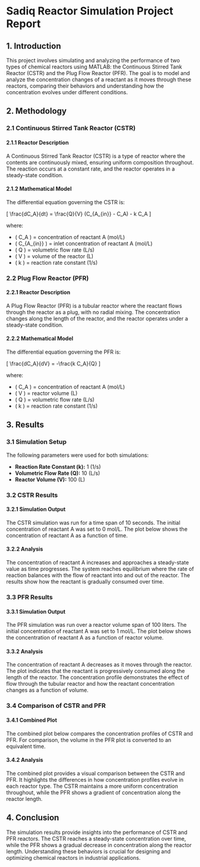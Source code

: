 # Sadiq Reactor Simulation Project Report

## 1. Introduction

This project involves simulating and analyzing the performance of two types of chemical reactors using MATLAB: the Continuous Stirred Tank Reactor (CSTR) and the Plug Flow Reactor (PFR). The goal is to model and analyze the concentration changes of a reactant as it moves through these reactors, comparing their behaviors and understanding how the concentration evolves under different conditions.

## 2. Methodology

### 2.1 Continuous Stirred Tank Reactor (CSTR)

#### 2.1.1 Reactor Description

A Continuous Stirred Tank Reactor (CSTR) is a type of reactor where the contents are continuously mixed, ensuring uniform composition throughout. The reaction occurs at a constant rate, and the reactor operates in a steady-state condition.

#### 2.1.2 Mathematical Model

The differential equation governing the CSTR is:

\[ \frac{dC_A}{dt} = \frac{Q}{V} (C_{A_{in}} - C_A) - k C_A \]

where:
- \( C_A \) = concentration of reactant A (mol/L)
- \( C_{A_{in}} \) = inlet concentration of reactant A (mol/L)
- \( Q \) = volumetric flow rate (L/s)
- \( V \) = volume of the reactor (L)
- \( k \) = reaction rate constant (1/s)

### 2.2 Plug Flow Reactor (PFR)

#### 2.2.1 Reactor Description

A Plug Flow Reactor (PFR) is a tubular reactor where the reactant flows through the reactor as a plug, with no radial mixing. The concentration changes along the length of the reactor, and the reactor operates under a steady-state condition.

#### 2.2.2 Mathematical Model

The differential equation governing the PFR is:

\[ \frac{dC_A}{dV} = -\frac{k C_A}{Q} \]

where:
- \( C_A \) = concentration of reactant A (mol/L)
- \( V \) = reactor volume (L)
- \( Q \) = volumetric flow rate (L/s)
- \( k \) = reaction rate constant (1/s)

## 3. Results

### 3.1 Simulation Setup

The following parameters were used for both simulations:
- **Reaction Rate Constant (k):** 1 (1/s)
- **Volumetric Flow Rate (Q):** 10 (L/s)
- **Reactor Volume (V):** 100 (L)

### 3.2 CSTR Results

#### 3.2.1 Simulation Output

The CSTR simulation was run for a time span of 10 seconds. The initial concentration of reactant A was set to 0 mol/L. The plot below shows the concentration of reactant A as a function of time.


#### 3.2.2 Analysis

The concentration of reactant A increases and approaches a steady-state value as time progresses. The system reaches equilibrium where the rate of reaction balances with the flow of reactant into and out of the reactor. The results show how the reactant is gradually consumed over time.

### 3.3 PFR Results

#### 3.3.1 Simulation Output

The PFR simulation was run over a reactor volume span of 100 liters. The initial concentration of reactant A was set to 1 mol/L. The plot below shows the concentration of reactant A as a function of reactor volume.

#### 3.3.2 Analysis

The concentration of reactant A decreases as it moves through the reactor. The plot indicates that the reactant is progressively consumed along the length of the reactor. The concentration profile demonstrates the effect of flow through the tubular reactor and how the reactant concentration changes as a function of volume.

### 3.4 Comparison of CSTR and PFR

#### 3.4.1 Combined Plot

The combined plot below compares the concentration profiles of CSTR and PFR. For comparison, the volume in the PFR plot is converted to an equivalent time.

#### 3.4.2 Analysis

The combined plot provides a visual comparison between the CSTR and PFR. It highlights the differences in how concentration profiles evolve in each reactor type. The CSTR maintains a more uniform concentration throughout, while the PFR shows a gradient of concentration along the reactor length.

## 4. Conclusion

The simulation results provide insights into the performance of CSTR and PFR reactors. The CSTR reaches a steady-state concentration over time, while the PFR shows a gradual decrease in concentration along the reactor length. Understanding these behaviors is crucial for designing and optimizing chemical reactors in industrial applications.

